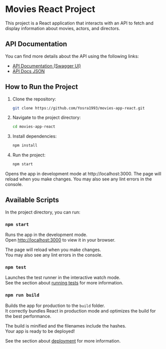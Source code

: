 # Movies React Project

This project is a React application that interacts with an API to fetch and display information about movies, actors, and directors.

## API Documentation

You can find more details about the API using the following links:

- [API Documentation (Swagger UI)](http://ec2-15-237-160-101.eu-west-3.compute.amazonaws.com:8828/swagger-ui/index.html#/kata-controller/findPersonsPaginated)
- [API Docs JSON](http://ec2-15-237-160-101.eu-west-3.compute.amazonaws.com:8828/v3/api-docs)

## How to Run the Project

1. Clone the repository:
   ```bash
   git clone https://github.com/Yosra1993/movies-app-react.git

2. Navigate to the project directory:
   ```bash
   cd movies-app-react

3. Install dependencies:
   ```bash
   npm install

4. Run the project:
   ```bash
   npm start


Opens the app in development mode at http://localhost:3000. The page will reload when you make changes. You may also see any lint errors in the console.

## Available Scripts

In the project directory, you can run:

### `npm start`

Runs the app in the development mode.\
Open [http://localhost:3000](http://localhost:3000) to view it in your browser.

The page will reload when you make changes.\
You may also see any lint errors in the console.

### `npm test`

Launches the test runner in the interactive watch mode.\
See the section about [running tests](https://facebook.github.io/create-react-app/docs/running-tests) for more information.

### `npm run build`

Builds the app for production to the `build` folder.\
It correctly bundles React in production mode and optimizes the build for the best performance.

The build is minified and the filenames include the hashes.\
Your app is ready to be deployed!

See the section about [deployment](https://facebook.github.io/create-react-app/docs/deployment) for more information.

